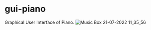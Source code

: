 # gui-piano
Graphical User Interface of Piano.
![Music Box 21-07-2022 11_35_56](https://user-images.githubusercontent.com/98636008/180141729-4903f27e-b19c-49c4-8974-1733224dbafc.png)
